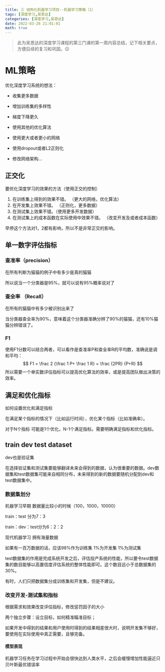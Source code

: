 ```yaml
---
title: 三 结构化机器学习项目--机器学习策略（1）
tags: [深度学习,吴恩达]
categories: [深度学习,吴恩达]
date: 2022-03-28 21:01:01
math: true
---
```


> 此为吴恩达的深度学习课程的第三门课的第一周内容总结，记下相关要点，方便后续的复习和巩固。:wink:

# ML策略

优化深度学习系统的想法：

- 收集更多数据

- 增加训练集的多样性

- 梯度下降更久

- 使用其他的优化算法

- 使用更大或者更小的网络

- 使用dropout或者L2正则化

- 修改网络架构...

## 正交化

要优化深度学习的效果的方法（使用正交的控制）

1. 在训练集上得到的效果不错。 （更大的网络，优化算法）
2. 在开发集上效果不错。 （正则化，更多数据）
3. 在测试集上效果不错。（使用更多开发数据）
4. 在测试集上的成本函数在实际使用中效果不错。 （改变开发及或者成本函数）

早停这个方法对1，2都有影响，所以不是非常正交的影响。

## 单一数字评估指标

### 查准率（precision）

在所有判断为猫猫的例子中有多少是真的猫猫

所以说当一个分类器是95%，就可以说有95%概率说对了

### 查全率 （Recall）

在所有的猫猫中有多少被识别出来了

当分类器查全率为90%，意味着这个分类器准确分辨了90%的猫猫，还有10%猫猫分辨错误了。

### F1

使用F1分数可以结合两者，可以看作是查准率P和查全率R的平均数，准确说是调和平均：
$$
F1 = \frac 2 {\frac 1 P+ \frac 1 R} = \frac {2PR} {P+R}
$$
所以需要一个单实数评估指标可以提高优化算法的效率，或是提高团队做出决策的效率。

## 满足和优化指标

如何设置优化和满足指标

在满足某个指标的情况下（比如运行时间），优化某个指标（比如准确率）。

对于N个指标 可能是1个优化，N-1个满足指标。需要明确满足指标和优化指标。

## train dev test dataset

dev也是验证集

在选择验证集和测试集要能够翻译未来会得到的数据，认为很重要的数据。dev数据集和test数据集可能来自相同分布，未来得到的新的数据要随机分配到dev和test数据集中。

### 数据集划分

机器学习早期 数据量比较小的时候（100，1000，10000）

train：test 分为7：3

train：dev：test分为6：2：2

现代机器学习 拥有海量数据

如果有一百万数据的话，应该98%作为训练集 1%为开发集 1%为测试集

test数据集的作用是完成系统开发之后，评估投产系统的性能，所以要令test数据集的数目能够以高置信度评估系统的整体性能即可。这个数目远小于总数据集的30%。

有时，人们只把数据集分成训练集和开发集，但是不建议。

### 改变开发-测试集和指标

根据需求和效果改变评估指标，修改惩罚因子的大小 

两个独立步骤：设立目标，如何精准瞄准目标；

如果开发中得到的结果和用户使用时得到的结果相差很大时，说明开发集不够好，要使用在实际使用中真正需要，且够完备。

#### 模型表现

机器学习任务在学习过程中开始会很快达到人类水平，之后会缓慢增加性能逼近只贝叶斯最优错误率



